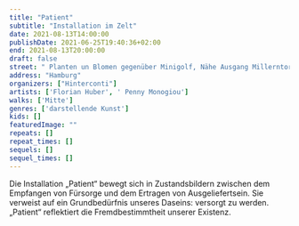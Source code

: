 ```yaml
---
title: "Patient"
subtitle: "Installation im Zelt"
date: 2021-08-13T14:00:00
publishDate: 2021-06-25T19:40:36+02:00
end: 2021-08-13T20:00:00
draft: false
street: " Planten un Blomen gegenüber Minigolf, Nähe Ausgang Millerntor/St.Pauli"
address: "Hamburg"
organizers: ["Hinterconti"]
artists: ['Florian Huber', ' Penny Monogiou']
walks: ['Mitte']
genres: ['darstellende Kunst']
kids: []
featuredImage: ""
repeats: []
repeat_times: []
sequels: []
sequel_times: []
---
```


Die Installation „Patient“ bewegt sich in Zustandsbildern  zwischen dem Empfangen von Fürsorge und dem Ertragen von Ausgeliefertsein. Sie verweist auf ein Grundbedürfnis unseres Daseins: versorgt zu werden. „Patient“ reflektiert die Fremdbestimmtheit unserer Existenz. 